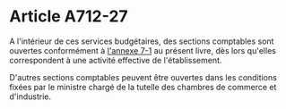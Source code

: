 # Article A712-27

<p>A l'intérieur de ces services budgétaires, des sections comptables sont ouvertes conformément à <a href='/code-de-commerce/annexes-de-la-partie-reglementaire/annexe-7-1.md'>l'annexe 7-1</a> au présent livre, dès lors qu'elles correspondent à une activité effective de l'établissement.</p><p>D'autres sections comptables peuvent être ouvertes dans les conditions fixées par le ministre chargé de la tutelle des chambres de commerce et d'industrie.</p>